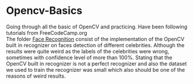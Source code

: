 # Opencv-Basics
Going through all the basic of OpenCV and practicing. Have been following tutorials from FreeCodeCamp.org <br />
The folder <a href="https://github.com/Dhruv0208/Opencv-Basics/tree/main/Face%20Recognition">Face Recognition</a> consist of the implementation of the OpenCV built in recognizer on faces detection of different celebrities. Although the results were quite weird as the labels of the celebrities were wrong, sometimes with confidence level of more than 100%. Stating that the OpenCV built in recognizer is not a perfect recognizer and also the dataset we used to train the recognizer was small which also should be one of the reasons of weird results.

